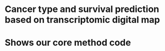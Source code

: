 # Cancer type and survival prediction based on transcriptomic digital map

# Shows our core method code 


